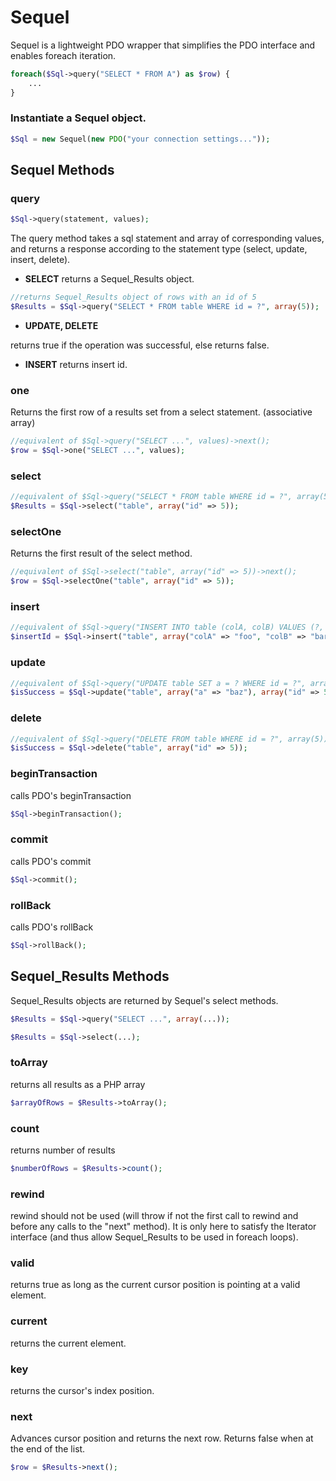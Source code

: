 # Sequel
Sequel is a lightweight PDO wrapper that simplifies the PDO interface and enables foreach iteration.

```php
foreach($Sql->query("SELECT * FROM A") as $row) {
    ...
}
```
### Instantiate a Sequel object.
```php
$Sql = new Sequel(new PDO("your connection settings..."));
```


## Sequel Methods


### query
```php
$Sql->query(statement, values);
```
The query method takes a sql statement and array of corresponding values, and returns a response according to the statement type (select, update, insert, delete).

- **SELECT**
returns a Sequel_Results object.

```php
//returns Sequel_Results object of rows with an id of 5
$Results = $Sql->query("SELECT * FROM table WHERE id = ?", array(5));
```

- **UPDATE, DELETE**

returns true if the operation was successful, else returns false.
- **INSERT**
returns insert id.

### one
Returns the first row of a results set from a select statement. (associative array)
```php
//equivalent of $Sql->query("SELECT ...", values)->next();
$row = $Sql->one("SELECT ...", values);
```

### select
```php
//equivalent of $Sql->query("SELECT * FROM table WHERE id = ?", array(5))
$Results = $Sql->select("table", array("id" => 5));
```

### selectOne
Returns the first result of the select method.
```php
//equivalent of $Sql->select("table", array("id" => 5))->next();
$row = $Sql->selectOne("table", array("id" => 5));
```

### insert
```php
//equivalent of $Sql->query("INSERT INTO table (colA, colB) VALUES (?, ?)", array("foo", "bar"));
$insertId = $Sql->insert("table", array("colA" => "foo", "colB" => "bar"));
```

### update
```php
//equivalent of $Sql->query("UPDATE table SET a = ? WHERE id = ?", array("baz", 5));
$isSuccess = $Sql->update("table", array("a" => "baz"), array("id" => 5));
```

### delete
```php
//equivalent of $Sql->query("DELETE FROM table WHERE id = ?", array(5));
$isSuccess = $Sql->delete("table", array("id" => 5));
```

### beginTransaction
calls PDO's beginTransaction
```php
$Sql->beginTransaction();
```

### commit
calls PDO's commit
```php
$Sql->commit();
```

### rollBack
calls PDO's rollBack
```php
$Sql->rollBack();
```


## Sequel_Results Methods


Sequel_Results objects are returned by Sequel's select methods.
```php
$Results = $Sql->query("SELECT ...", array(...));
```
```php
$Results = $Sql->select(...);
```

### toArray
returns all results as a PHP array
```php
$arrayOfRows = $Results->toArray();
```

### count
returns number of results
```php
$numberOfRows = $Results->count();
```

### rewind
rewind should not be used (will throw if not the first call to rewind and before any calls to the "next" method).  It is only here to satisfy the Iterator interface (and thus allow Sequel_Results to be used in foreach loops).

### valid
returns true as long as the current cursor position is pointing at a valid element.

### current
returns the current element.

### key
returns the cursor's index position.

### next
Advances cursor position and returns the next row. Returns false when at the end of the list.
```php
$row = $Results->next();
```

